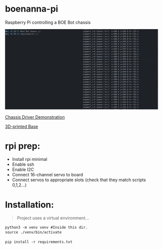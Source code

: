 # boenanna-pi
Raspberry Pi controlling a BOE Bot chassis

![Animated GIF](static/images/maze_animation.gif)

[Chassis Driver Demonstration](https://youtu.be/iw_Xe_JajT4?si=0qx1W1s7F3d5nseO)

[3D-printed Base](https://www.thingiverse.com/thing:1562194)

# rpi prep:
- Install rpi minimal
- Enable ssh
- Enable I2C
- Connect 16-channel servo to board
- Connect servos to appropriate slots (check that they match scripts 0,1,2...)

# Installation:
> Project uses a virtual environment...

``` shell
python3 -m venv venv #Inside this dir.
source ./venv/bin/activate

pip install -r requirements.txt
```

